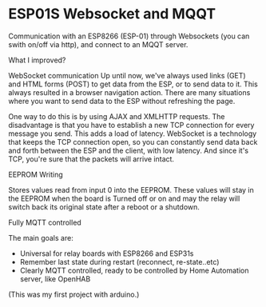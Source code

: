 # ESP01S Websocket and MQQT

Communication with an ESP8266 (ESP-01) through Websockets (you can swith on/off via http), and connect to an MQQT server.

What I improved?

WebSocket communication
Up until now, we've always used links (GET) and HTML forms (POST) to get data from the ESP, or to send data to it. This always resulted in a browser navigation action. There are many situations where you want to send data to the ESP without refreshing the page. 

One way to do this is by using AJAX and XMLHTTP requests. The disadvantage is that you have to establish a new TCP connection for every message you send. This adds a load of latency.
WebSocket is a technology that keeps the TCP connection open, so you can constantly send data back and forth between the ESP and the client, with low latency. And since it's TCP, you're sure that the packets will arrive intact. 

EEPROM Writing
 
Stores values read from input 0 into the EEPROM.
These values will stay in the EEPROM when the board is
Turned off or on and may the relay will switch back its original state after a reboot or a shutdown.

Fully MQTT controlled


The main goals are:
- Universal for relay boards with ESP8266 and ESP31s
- Remember last state during restart (reconnect, re-state..etc)
- Clearly MQTT controlled, ready to be controlled by Home Automation server, like OpenHAB

(This was my first project with arduino.)
